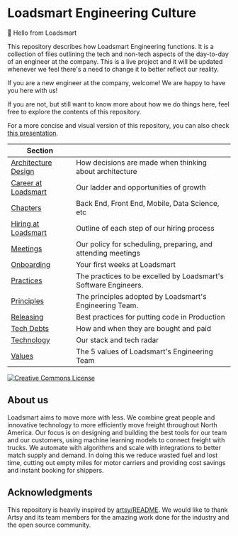 # Loadsmart Engineering Culture

👋 Hello from Loadsmart

This repository describes how Loadsmart Engineering functions. It is a collection of files outlining the tech and non-tech aspects of the day-to-day of an engineer at the company. This is a live project and it will be updated whenever we feel there's a need to change it to better reflect our reality.

If you are a new engineer at the company, welcome! We are happy to have you here with us!

If you are not, but still want to know more about how we do things here, feel free to explore the contents of this repository.

For a more concise and visual version of this repository, you can also check [this presentation](https://docs.google.com/presentation/d/12S0OM95M1eLpmkLJmXf05TyTpNvfCU_qiYTNs4rjan8/).

<!-- prettier-ignore-start -->
<!-- start_toc -->
| Section |  |
|--|--|
| [Architecture Design](/architecture#readme) | How decisions are made when thinking about architecture |
| [Career at Loadsmart](/careers#readme) | Our ladder and opportunities of growth |
| [Chapters](/chapters#readme) | Back End, Front End, Mobile, Data Science, etc |
| [Hiring at Loadsmart](/hiring#readme) | Outline of each step of our hiring process |
| [Meetings](/meetings#readme) | Our policy for scheduling, preparing, and attending meetings |
| [Onboarding](/onboarding#readme) | Your first weeks at Loadsmart |
| [Practices](/practices#readme) | The practices to be excelled by Loadsmart's Software Engineers. |
| [Principles](/principles#readme) | The principles adopted by Loadsmart's Engineering Team. |
| [Releasing](/releasing#readme) | Best practices for putting code in Production |
| [Tech Debts](/tech-debts#readme) | How and when they are bought and paid |
| [Technology](/technology#readme) | Our stack and tech radar |
| [Values](/values#readme) | The 5 values of Loadsmart's Engineering Team |
<!-- end_toc -->
<!-- prettier-ignore-end -->


<a rel="license" href="https://creativecommons.org/licenses/by/4.0/"><img alt="Creative Commons License" style="border-width:0" src="https://i.creativecommons.org/l/by/4.0/88x31.png" /></a>


## About us

Loadsmart aims to move more with less. We combine great people and innovative technology to more efficiently move freight throughout North America. Our focus is on designing and building the best tools for our team and our customers, using machine learning models to connect freight with trucks. We automate with algorithms and scale with integrations to better match supply and demand. In doing this we reduce wasted fuel and lost time, cutting out empty miles for motor carriers and providing cost savings and instant booking for shippers.

## Acknowledgments

This repository is heavily inspired by [artsy/README](https://github.com/artsy/README). We would like to thank Artsy and its team members for the amazing work done for the industry and the open source community.
